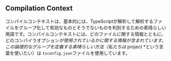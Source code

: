 ## Compilation Context
コンパイルコンテキストは、基本的には、TypeScriptが解析して解析するファイルをグループ化して有効なものとそうでないものを判別するための素晴らしい用語です。コンパイルコンテキストには、どのファイルに関する情報とともに、どのコンパイラオプション*が使用されているかに関する情報が含まれています。この論理的なグループを定義する素晴らしい方法（私たちは* project *という言葉を使いたい）は `tsconfig.json`ファイルを使用しています。

